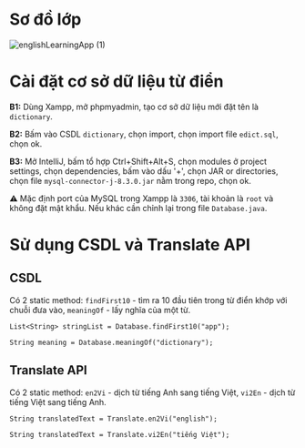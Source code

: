 # Sơ đồ lớp

![englishLearningApp (1)](https://github.com/VietAnhNguyenNam/English-Learning-App/assets/120655630/5951ff25-8026-4282-8ae5-ce5561548bb0)

# Cài đặt cơ sở dữ liệu từ điển

**B1:** Dùng Xampp, mở phpmyadmin, tạo cơ sở dữ liệu mới đặt tên là `dictionary`.

**B2:** Bấm vào CSDL `dictionary`, chọn import, chọn import file `edict.sql`, chọn ok.

**B3:** Mở IntelliJ, bấm tổ hợp Ctrl+Shift+Alt+S, chọn modules ở project settings, chọn dependencies, bấm vào dấu '+', chọn JAR or directories, chọn file `mysql-connector-j-8.3.0.jar` nằm trong repo, chọn ok.

⚠️ Mặc định port của MySQL trong Xampp là `3306`, tài khoản là `root` và không đặt mật khẩu. Nếu khác cần chỉnh lại trong file `Database.java`.

# Sử dụng CSDL và Translate API

## CSDL

Có 2 static method: `findFirst10` - tìm ra 10 đầu tiên trong từ điển khớp với chuỗi đưa vào, `meaningOf` - lấy nghĩa của một từ.

```
List<String> stringList = Database.findFirst10("app");

String meaning = Database.meaningOf("dictionary");
```

## Translate API

Có 2 static method: `en2Vi` - dịch từ tiếng Anh sang tiếng Việt, `vi2En` - dịch từ tiếng Việt sang tiếng Anh.

```
String translatedText = Translate.en2Vi("english");

String translatedText = Translate.vi2En("tiếng Việt");
```
